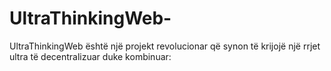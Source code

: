 # UltraThinkingWeb-
UltraThinkingWeb është një projekt revolucionar që synon të krijojë një rrjet ultra të decentralizuar duke kombinuar:

